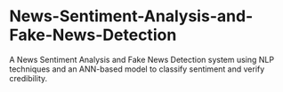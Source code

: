 # News-Sentiment-Analysis-and-Fake-News-Detection
A News Sentiment Analysis and Fake News Detection system using NLP techniques and an ANN-based model to classify sentiment and verify credibility.
